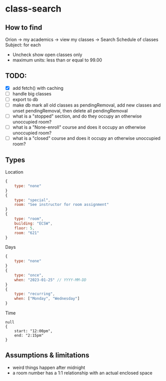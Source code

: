 # class-search
## How to find
Orion -> my academics -> view my classes -> Search Schedule of classes
Subject: for each
- Uncheck show open classes only
- maximum units: less than or equal to 99.00

## TODO:
- [x] add fetch() with caching
- [ ] handle big classes
- [ ] export to db
- [ ] make db mark all old classes as pendingRemoval, add new classes and unset pendingRemoval, then delete all pendingRemoval
- [ ] what is a "stopped" section, and do they occupy an otherwise unoccupied room?
- [ ] what is a "None-enroll" course and does it occupy an otherwise unoccupied room?
- [ ] what is a "closed" course and does it occupy an otherwise unoccupied room?

## Types
Location
```js
{
    type: "none"
}
{
    type: "special",
    room: "See instructor for room assignment"
}
{
    type: "room",
    building: "ECSW",
    floor: 5,
    room: "621"
}
```
Days
```js
{
    type: "none"
}
{
    type: "once",
    when: "2023-01-25" // YYYY-MM-DD
}
{
    type: "recurring",
    when: ["Monday", "Wednesday"]
}
```
Time
```
null
{
    start: "12:00pm",
    end: "2:15pm"
}
```

## Assumptions & limitations
- weird things happen after midnight
- a room number has a 1:1 relationship with an actual enclosed space
